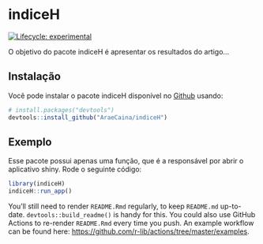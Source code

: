 
<!-- README.md is generated from README.Rmd. Please edit that file -->

# indiceH

<!-- badges: start -->

[![Lifecycle:
experimental](https://img.shields.io/badge/lifecycle-experimental-orange.svg)](https://lifecycle.r-lib.org/articles/stages.html#experimental)
<!-- badges: end -->

O objetivo do pacote indiceH é apresentar os resultados do artigo…

## Instalação

Você pode instalar o pacote indiceH disponível no
[Github](https://github.com/AraeCaina/indiceH) usando:

``` r
# install.packages("devtools")
devtools::install_github("AraeCaina/indiceH")
```

## Exemplo

Esse pacote possui apenas uma função, que é a responsável por abrir o
aplicativo shiny. Rode o seguinte código:

``` r
library(indiceH)
indiceH::run_app()
```

You’ll still need to render `README.Rmd` regularly, to keep `README.md`
up-to-date. `devtools::build_readme()` is handy for this. You could also
use GitHub Actions to re-render `README.Rmd` every time you push. An
example workflow can be found here:
<https://github.com/r-lib/actions/tree/master/examples>.
